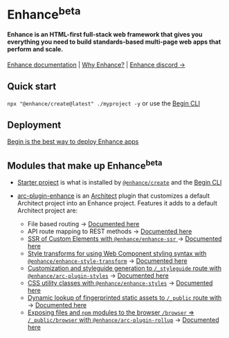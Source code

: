 
# Enhance<sup>beta</sup>

#### Enhance is an HTML-first full-stack web framework that gives you everything you need to build standards-based multi-page web apps that perform and scale.

[Enhance documentation](https://enhance.dev) | [Why Enhance?](https://enhance.dev/docs/learn/why-enhance) | [Enhance discord →](https://enhance.dev/discord)

## Quick start
`npx "@enhance/create@latest" ./myproject -y`
or use the [Begin CLI](https://begin.com)

## Deployment
[Begin is the best way to deploy Enhance apps](https://begin.com/)

## Modules that make up Enhance<sup>beta</sup>

- [Starter project](https://github.com/enhance-dev/enhance-starter-project) is what is installed by [`@enhance/create`](https://github.com/enhance-dev/create) and the [Begin CLI](begin.com/docs/)

- [arc-plugin-enhance](https://github.com/enhance-dev/arc-plugin-enhance) is an [Architect](https://arc.codes) plugin that customizes a default Architect project into an Enhance project.
Features it adds to a default Architect project are:
  - File based routing → [Documented here](https://enhance.dev/docs/learn/starter-project/structure)
  - API route mapping to REST methods → [Documented here](https://enhance.dev/docs/learn/starter-project/api)
  - [SSR of Custom Elements with `@enhance/enhance-ssr` ](https://github.com/enhance-dev/enhance-ssr) → [Documented here](https://enhance.dev/docs/learn/starter-project/elements)
  - [Style transforms for using Web Component styling syntax with `@enhance/enhance-style-transform`](https://github.com/enhance-dev/enhance-style-transform) → [Documented here](https://enhance.dev/docs/learn/concepts/styling/element-styles)
  - [Customization and styleguide generation to `/_styleguide` route with `@enhance/arc-plugin-styles`](https://github.com/enhance-dev/arc-plugin-styles) → [Documented here](https://enhance.dev/docs/learn/concepts/styling/utility-classes)
  - [CSS utility classes with `@enhance/enhance-styles`](https://github.com/enhance-dev/enhance-styles) → [Documented here](https://enhance.dev/docs/learn/concepts/styling/utility-classes)
  - [Dynamic lookup of fingerprinted static assets to `/_public` route with](https://github.com/architect/asap/) → [Documented here](https://enhance.dev/docs/learn/starter-project/public)
  - [Exposing files and `npm` modules to the browser `/browser` => `/_public/browser` with `@enhance/arc-plugin-rollup`](https://github.com/enhance-dev/arc-plugin-rollup) → [Documented here](https://enhance.dev/docs/learn/starter-project/browser)

